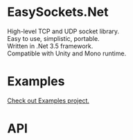 # EasySockets.Net

High-level TCP and UDP socket library.\
Easy to use, simplistic, portable.\
Written in .Net 3.5 framework.\
Compatible with Unity and Mono runtime.

# Examples

[Check out Examples project.](EasySockets.Examples)

# API
